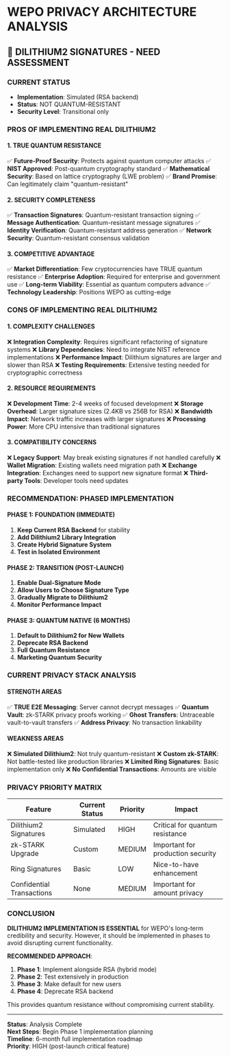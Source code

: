 # WEPO PRIVACY ARCHITECTURE ANALYSIS

## 🔐 **DILITHIUM2 SIGNATURES - NEED ASSESSMENT**

### **CURRENT STATUS**
- **Implementation**: Simulated (RSA backend)
- **Status**: NOT QUANTUM-RESISTANT
- **Security Level**: Transitional only

### **PROS OF IMPLEMENTING REAL DILITHIUM2**

#### **1. TRUE QUANTUM RESISTANCE**
✅ **Future-Proof Security**: Protects against quantum computer attacks
✅ **NIST Approved**: Post-quantum cryptography standard
✅ **Mathematical Security**: Based on lattice cryptography (LWE problem)
✅ **Brand Promise**: Can legitimately claim "quantum-resistant"

#### **2. SECURITY COMPLETENESS**
✅ **Transaction Signatures**: Quantum-resistant transaction signing
✅ **Message Authentication**: Quantum-resistant message signatures
✅ **Identity Verification**: Quantum-resistant address generation
✅ **Network Security**: Quantum-resistant consensus validation

#### **3. COMPETITIVE ADVANTAGE**
✅ **Market Differentiation**: Few cryptocurrencies have TRUE quantum resistance
✅ **Enterprise Adoption**: Required for enterprise and government use
✅ **Long-term Viability**: Essential as quantum computers advance
✅ **Technology Leadership**: Positions WEPO as cutting-edge

### **CONS OF IMPLEMENTING REAL DILITHIUM2**

#### **1. COMPLEXITY CHALLENGES**
❌ **Integration Complexity**: Requires significant refactoring of signature systems
❌ **Library Dependencies**: Need to integrate NIST reference implementations
❌ **Performance Impact**: Dilithium signatures are larger and slower than RSA
❌ **Testing Requirements**: Extensive testing needed for cryptographic correctness

#### **2. RESOURCE REQUIREMENTS**
❌ **Development Time**: 2-4 weeks of focused development
❌ **Storage Overhead**: Larger signature sizes (2.4KB vs 256B for RSA)
❌ **Bandwidth Impact**: Network traffic increases with larger signatures
❌ **Processing Power**: More CPU intensive than traditional signatures

#### **3. COMPATIBILITY CONCERNS**
❌ **Legacy Support**: May break existing signatures if not handled carefully
❌ **Wallet Migration**: Existing wallets need migration path
❌ **Exchange Integration**: Exchanges need to support new signature format
❌ **Third-party Tools**: Developer tools need updates

### **RECOMMENDATION: PHASED IMPLEMENTATION**

#### **PHASE 1: FOUNDATION (IMMEDIATE)**
1. **Keep Current RSA Backend** for stability
2. **Add Dilithium2 Library Integration**
3. **Create Hybrid Signature System**
4. **Test in Isolated Environment**

#### **PHASE 2: TRANSITION (POST-LAUNCH)**
1. **Enable Dual-Signature Mode**
2. **Allow Users to Choose Signature Type**
3. **Gradually Migrate to Dilithium2**
4. **Monitor Performance Impact**

#### **PHASE 3: QUANTUM NATIVE (6 MONTHS)**
1. **Default to Dilithium2 for New Wallets**
2. **Deprecate RSA Backend**
3. **Full Quantum Resistance**
4. **Marketing Quantum Security**

### **CURRENT PRIVACY STACK ANALYSIS**

#### **STRENGTH AREAS**
✅ **TRUE E2E Messaging**: Server cannot decrypt messages
✅ **Quantum Vault**: zk-STARK privacy proofs working
✅ **Ghost Transfers**: Untraceable vault-to-vault transfers
✅ **Address Privacy**: No transaction linkability

#### **WEAKNESS AREAS**
❌ **Simulated Dilithium2**: Not truly quantum-resistant
❌ **Custom zk-STARK**: Not battle-tested like production libraries
❌ **Limited Ring Signatures**: Basic implementation only
❌ **No Confidential Transactions**: Amounts are visible

### **PRIVACY PRIORITY MATRIX**

| Feature | Current Status | Priority | Impact |
|---------|---------------|----------|--------|
| Dilithium2 Signatures | Simulated | HIGH | Critical for quantum resistance |
| zk-STARK Upgrade | Custom | MEDIUM | Important for production security |
| Ring Signatures | Basic | LOW | Nice-to-have enhancement |
| Confidential Transactions | None | MEDIUM | Important for amount privacy |

### **CONCLUSION**

**DILITHIUM2 IMPLEMENTATION IS ESSENTIAL** for WEPO's long-term credibility and security. However, it should be implemented in phases to avoid disrupting current functionality.

**RECOMMENDED APPROACH**:
1. **Phase 1**: Implement alongside RSA (hybrid mode)
2. **Phase 2**: Test extensively in production
3. **Phase 3**: Make default for new users
4. **Phase 4**: Deprecate RSA backend

This provides quantum resistance without compromising current stability.

---

**Status**: Analysis Complete  
**Next Steps**: Begin Phase 1 implementation planning  
**Timeline**: 6-month full implementation roadmap  
**Priority**: HIGH (post-launch critical feature)